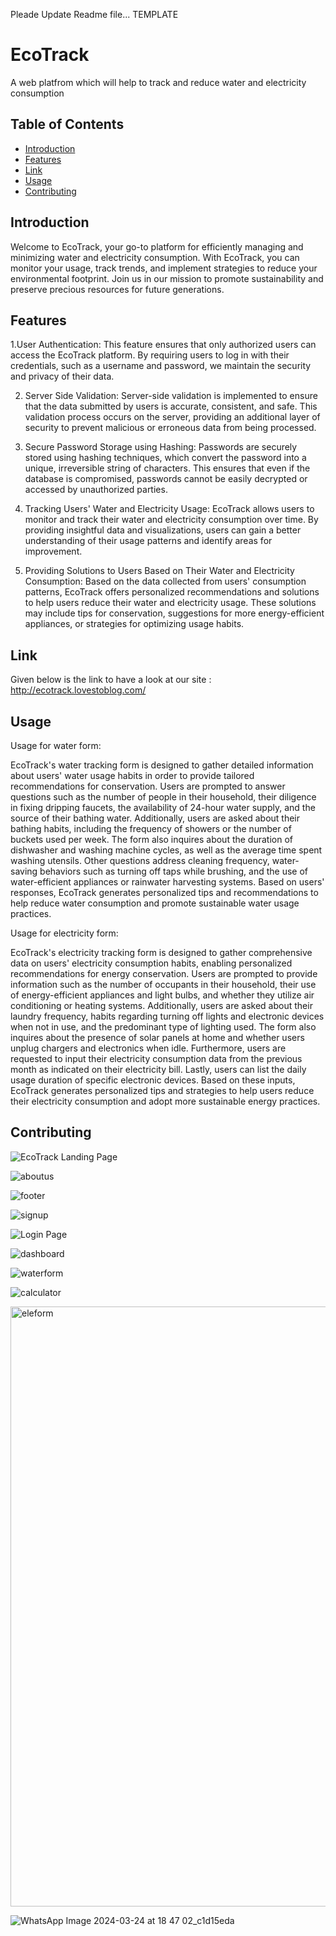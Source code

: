  Pleade Update Readme file... TEMPLATE

# EcoTrack

 A web platfrom which will help to track and reduce water and electricity consumption

## Table of Contents

- [Introduction](#introduction)
- [Features](#features)
- [Link](#link)
- [Usage](#usage)
- [Contributing](#contributing)

## Introduction

Welcome to EcoTrack, your go-to platform for efficiently managing and minimizing water and electricity consumption. With EcoTrack, you can monitor your usage, track trends, and implement strategies to reduce your environmental footprint. Join us in our mission to promote sustainability and preserve precious resources for future generations.


## Features 
1.User Authentication: This feature ensures that only authorized users can access the EcoTrack platform. By requiring users to log in with their credentials, such as a username and password, we maintain the security and privacy of their data.

2. Server Side Validation: Server-side validation is implemented to ensure that the data submitted by users is accurate, consistent, and safe. This validation process occurs on the server, providing an additional layer of security to prevent malicious or erroneous data from being processed.


3. Secure Password Storage using Hashing: Passwords are securely stored using hashing techniques, which convert the password into a unique, irreversible string of characters. This ensures that even if the database is compromised, passwords cannot be easily decrypted or accessed by unauthorized parties.


4. Tracking Users' Water and Electricity Usage: EcoTrack allows users to monitor and track their water and electricity consumption over time. By providing insightful data and visualizations, users can gain a better understanding of their usage patterns and identify areas for improvement.


5. Providing Solutions to Users Based on Their Water and Electricity Consumption: Based on the data collected from users' consumption patterns, EcoTrack offers personalized recommendations and solutions to help users reduce their water and electricity usage. These solutions may include tips for conservation, suggestions for more energy-efficient appliances, or strategies for optimizing usage habits.

## Link
Given below is the link to have a look at our site : 
http://ecotrack.lovestoblog.com/
## Usage
Usage for water form:

EcoTrack's water tracking form is designed to gather detailed information about users' water usage habits in order to provide tailored recommendations for conservation. Users are prompted to answer questions such as the number of people in their household, their diligence in fixing dripping faucets, the availability of 24-hour water supply, and the source of their bathing water. Additionally, users are asked about their bathing habits, including the frequency of showers or the number of buckets used per week. The form also inquires about the duration of dishwasher and washing machine cycles, as well as the average time spent washing utensils. Other questions address cleaning frequency, water-saving behaviors such as turning off taps while brushing, and the use of water-efficient appliances or rainwater harvesting systems. Based on users' responses, EcoTrack generates personalized tips and recommendations to help reduce water consumption and promote sustainable water usage practices.

Usage for electricity form:

EcoTrack's electricity tracking form is designed to gather comprehensive data on users' electricity consumption habits, enabling personalized recommendations for energy conservation. Users are prompted to provide information such as the number of occupants in their household, their use of energy-efficient appliances and light bulbs, and whether they utilize air conditioning or heating systems. Additionally, users are asked about their laundry frequency, habits regarding turning off lights and electronic devices when not in use, and the predominant type of lighting used. The form also inquires about the presence of solar panels at home and whether users unplug chargers and electronics when idle. Furthermore, users are requested to input their electricity consumption data from the previous month as indicated on their electricity bill. Lastly, users can list the daily usage duration of specific electronic devices. Based on these inputs, EcoTrack generates personalized tips and strategies to help users reduce their electricity consumption and adopt more sustainable energy practices.

## Contributing
![EcoTrack Landing Page](https://github.com/SarthakVitmal/pce_comp_web_programming_lab_Sarthak_Vitmal/assets/141913714/ea8ca3a0-a799-4980-9f2e-b2ec1fcb0aad)

![aboutus](https://github.com/SarthakVitmal/pce_comp_web_programming_lab_Sarthak_Vitmal/assets/142256583/90fbce85-85c9-4e7c-82e4-88efdb3690b3)

![footer](https://github.com/SarthakVitmal/pce_comp_web_programming_lab_Sarthak_Vitmal/assets/142256583/38c2b443-3fb6-4b6e-a0ef-cd0cfe517ed9)

![signup](https://github.com/SarthakVitmal/pce_comp_web_programming_lab_Sarthak_Vitmal/assets/142256583/8ef1fc56-65cc-4751-88d8-9467505e5552)

![Login Page](https://github.com/SarthakVitmal/pce_comp_web_programming_lab_Sarthak_Vitmal/assets/141913714/1e41b7b8-cd59-4319-92c6-a97aafca929c)

![dashboard](https://github.com/SarthakVitmal/pce_comp_web_programming_lab_Sarthak_Vitmal/assets/142256583/cad6b24e-4f82-43b4-b55b-a171e1db9dd3)

![waterform](https://github.com/SarthakVitmal/pce_comp_web_programming_lab_Sarthak_Vitmal/assets/142256583/8556d541-2f23-4103-90db-21ef09ee8418)

![calculator](https://github.com/SarthakVitmal/pce_comp_web_programming_lab_Sarthak_Vitmal/assets/142256583/617bcef4-2460-485b-bb96-384c9de0858f)

<img width="960" alt="eleform" src="https://github.com/SarthakVitmal/pce_comp_web_programming_lab_Sarthak_Vitmal/assets/142256583/5d8e0208-b450-44e1-b1c8-b405d1e5a425">

![WhatsApp Image 2024-03-24 at 18 47 02_c1d15eda](https://github.com/SarthakVitmal/pce_comp_web_programming_lab_Sarthak_Vitmal/assets/142256583/cb31b20c-a442-4f4c-95fa-303660618830)


